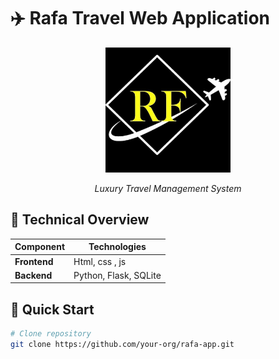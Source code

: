 # ✈️ Rafa Travel Web Application

<div align="center">
  <img src="static/images/logo.jpeg" alt="Rafa Logo" width="200"/>
  
  *Luxury Travel Management System*
</div>

## 🌟 Technical Overview

| Component       | Technologies                          |
|-----------------|---------------------------------------|
| **Frontend**    | Html, css , js                         |
| **Backend**     | Python, Flask, SQLite              |

## 🚀 Quick Start

```bash
# Clone repository
git clone https://github.com/your-org/rafa-app.git
